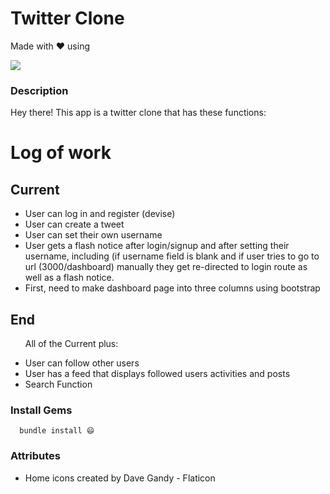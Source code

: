 # Twitter Clone
Made with ❤️ using 

  <a href="https://skillicons.dev">
    <img src="https://skillicons.dev/icons?i=html,css,ruby,rails" />
  </a>

### Description
Hey there! This app is a twitter clone that has these functions:


# Log of work

## Current
<ul>
  <li>User can log in and register (devise)</li>
  <li>User can create a tweet</li>
  <li>User can set their own username</li>
  <li>User gets a flash notice after login/signup and after setting their username, including (if username field is blank and if user tries to go to url (3000/dashboard) manually they get re-directed to login route as well as a flash notice.</li>
  <li>First, need to make dashboard page into three columns using bootstrap</li>
</ul>

## End 
<ul>
<p>All of the Current plus:</p>
  <li>User can follow other users</li>
  <li>User has a feed that displays followed users activities and posts</li>
  <li>Search Function</li>
</ul>


### Install Gems

```
  bundle install 😄
```


### Attributes 
<ul>
  <li>Home icons created by Dave Gandy - Flaticon</li>
</ul>